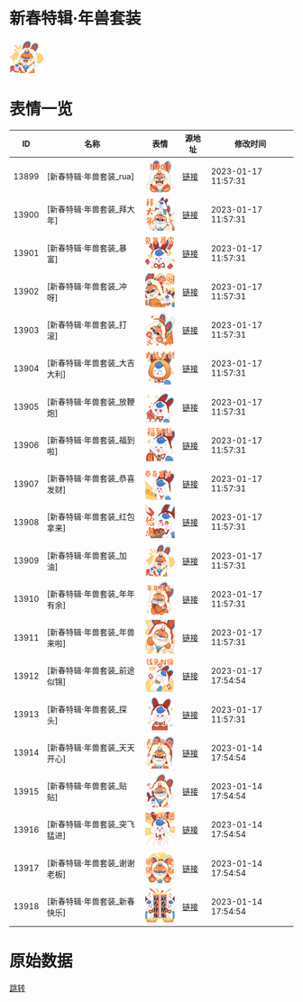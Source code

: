 # 新春特辑·年兽套装

<img src="./cover.png" height="60" alt="cover" />

# 表情一览

|ID|名称|表情|源地址|修改时间|
|----|----|----|----|----|
|13899|[新春特辑·年兽套装_rua]|<img src="./pic/013899_%5B新春特辑·年兽套装_rua%5D.png" height="60" alt="rua"/>|[链接](https://i0.hdslb.com/bfs/emote/b5d91b285e0b5ee5d6ab3a9b726502659fbeba1f.png)|2023-01-17 11:57:31|
|13900|[新春特辑·年兽套装_拜大年]|<img src="./pic/013900_%5B新春特辑·年兽套装_拜大年%5D.png" height="60" alt="拜大年"/>|[链接](https://i0.hdslb.com/bfs/emote/870a25ea15f6482230de13c177a2fba3b6e87258.png)|2023-01-17 11:57:31|
|13901|[新春特辑·年兽套装_暴富]|<img src="./pic/013901_%5B新春特辑·年兽套装_暴富%5D.png" height="60" alt="暴富"/>|[链接](https://i0.hdslb.com/bfs/emote/d4a63d94c6985d665ce1910c117423810742b19a.png)|2023-01-17 11:57:31|
|13902|[新春特辑·年兽套装_冲呀]|<img src="./pic/013902_%5B新春特辑·年兽套装_冲呀%5D.png" height="60" alt="冲呀"/>|[链接](https://i0.hdslb.com/bfs/emote/eaef9dd8c2a534707b07edb4a2f1992c0dfd991e.png)|2023-01-17 11:57:31|
|13903|[新春特辑·年兽套装_打滚]|<img src="./pic/013903_%5B新春特辑·年兽套装_打滚%5D.png" height="60" alt="打滚"/>|[链接](https://i0.hdslb.com/bfs/emote/ce76be186887a93f00cbb48339064a779c959e81.png)|2023-01-17 11:57:31|
|13904|[新春特辑·年兽套装_大吉大利]|<img src="./pic/013904_%5B新春特辑·年兽套装_大吉大利%5D.png" height="60" alt="大吉大利"/>|[链接](https://i0.hdslb.com/bfs/emote/bd555607b1e099962f2d47c2141869134a92d201.png)|2023-01-17 11:57:31|
|13905|[新春特辑·年兽套装_放鞭炮]|<img src="./pic/013905_%5B新春特辑·年兽套装_放鞭炮%5D.png" height="60" alt="放鞭炮"/>|[链接](https://i0.hdslb.com/bfs/emote/3ffb921181cf986302a77b430848e105d14abc0a.png)|2023-01-17 11:57:31|
|13906|[新春特辑·年兽套装_福到啦]|<img src="./pic/013906_%5B新春特辑·年兽套装_福到啦%5D.png" height="60" alt="福到啦"/>|[链接](https://i0.hdslb.com/bfs/emote/b390a6dfb8d52dab0abd155bd2def2d48b19b94b.png)|2023-01-17 11:57:31|
|13907|[新春特辑·年兽套装_恭喜发财]|<img src="./pic/013907_%5B新春特辑·年兽套装_恭喜发财%5D.png" height="60" alt="恭喜发财"/>|[链接](https://i0.hdslb.com/bfs/emote/ad6a88c27f3760543f129a0b097680da81acbd3c.png)|2023-01-17 11:57:31|
|13908|[新春特辑·年兽套装_红包拿来]|<img src="./pic/013908_%5B新春特辑·年兽套装_红包拿来%5D.png" height="60" alt="红包拿来"/>|[链接](https://i0.hdslb.com/bfs/emote/fa5df94561377a5e49c85f6dc655cbd6bfc171b4.png)|2023-01-17 11:57:31|
|13909|[新春特辑·年兽套装_加油]|<img src="./pic/013909_%5B新春特辑·年兽套装_加油%5D.png" height="60" alt="加油"/>|[链接](https://i0.hdslb.com/bfs/emote/6473a4717f611a4efe8ff828884a1ff17420e03f.png)|2023-01-17 11:57:31|
|13910|[新春特辑·年兽套装_年年有余]|<img src="./pic/013910_%5B新春特辑·年兽套装_年年有余%5D.png" height="60" alt="年年有余"/>|[链接](https://i0.hdslb.com/bfs/emote/e94ef963777a2ca89e6462ba425f44e104a2cf67.png)|2023-01-17 11:57:31|
|13911|[新春特辑·年兽套装_年兽来啦]|<img src="./pic/013911_%5B新春特辑·年兽套装_年兽来啦%5D.png" height="60" alt="年兽来啦"/>|[链接](https://i0.hdslb.com/bfs/emote/b1808bc43a30f7f76ebed144cdca349ab353da34.png)|2023-01-17 11:57:31|
|13912|[新春特辑·年兽套装_前途似锦]|<img src="./pic/013912_%5B新春特辑·年兽套装_前途似锦%5D.png" height="60" alt="前途似锦"/>|[链接](https://i0.hdslb.com/bfs/emote/3a727566cf100244f603e951a701bfe6e465767f.png)|2023-01-17 17:54:54|
|13913|[新春特辑·年兽套装_探头]|<img src="./pic/013913_%5B新春特辑·年兽套装_探头%5D.png" height="60" alt="探头"/>|[链接](https://i0.hdslb.com/bfs/emote/131dcfb032af4f0fcc106fadfd457609c5c1f4c6.png)|2023-01-17 11:57:31|
|13914|[新春特辑·年兽套装_天天开心]|<img src="./pic/013914_%5B新春特辑·年兽套装_天天开心%5D.png" height="60" alt="天天开心"/>|[链接](https://i0.hdslb.com/bfs/emote/ab12be3cdcc4ebb330c2fbcdde7d94a3e62434a5.png)|2023-01-14 17:54:54|
|13915|[新春特辑·年兽套装_贴贴]|<img src="./pic/013915_%5B新春特辑·年兽套装_贴贴%5D.png" height="60" alt="贴贴"/>|[链接](https://i0.hdslb.com/bfs/emote/7275b660162635822cfc88076c6b0294b987427d.png)|2023-01-14 17:54:54|
|13916|[新春特辑·年兽套装_突飞猛进]|<img src="./pic/013916_%5B新春特辑·年兽套装_突飞猛进%5D.png" height="60" alt="突飞猛进"/>|[链接](https://i0.hdslb.com/bfs/emote/aa4470299fa0654dc13e6d5f68550c5fc3eea35a.png)|2023-01-14 17:54:54|
|13917|[新春特辑·年兽套装_谢谢老板]|<img src="./pic/013917_%5B新春特辑·年兽套装_谢谢老板%5D.png" height="60" alt="谢谢老板"/>|[链接](https://i0.hdslb.com/bfs/emote/f1a277a0858b843f13687b1edb75cfb970c4842c.png)|2023-01-14 17:54:54|
|13918|[新春特辑·年兽套装_新春快乐]|<img src="./pic/013918_%5B新春特辑·年兽套装_新春快乐%5D.png" height="60" alt="新春快乐"/>|[链接](https://i0.hdslb.com/bfs/emote/369cdc3c78b1e66b977e70c7c844b4a5cf07ed83.png)|2023-01-14 17:54:54|

# 原始数据

[跳转](./raw.json)


